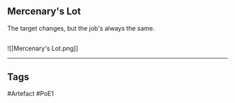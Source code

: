 ## Mercenary's Lot
The target changes, but the job's always the same.
##
![[Mercenary's Lot.png]]

---
## Tags
#Artefact
#PoE1